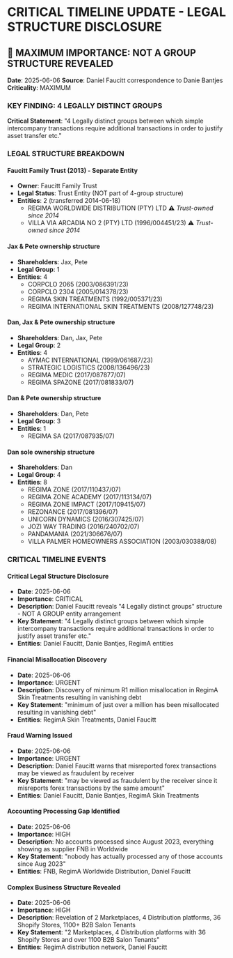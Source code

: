 # CRITICAL TIMELINE UPDATE - LEGAL STRUCTURE DISCLOSURE

## 🚨 MAXIMUM IMPORTANCE: NOT A GROUP STRUCTURE REVEALED

**Date**: 2025-06-06
**Source**: Daniel Faucitt correspondence to Danie Bantjes
**Criticality**: MAXIMUM

### KEY FINDING: 4 LEGALLY DISTINCT GROUPS

**Critical Statement**: "4 Legally distinct groups between which simple intercompany transactions require additional transactions in order to justify asset transfer etc."

### LEGAL STRUCTURE BREAKDOWN

#### Faucitt Family Trust (2013) - Separate Entity
- **Owner**: Faucitt Family Trust
- **Legal Status**: Trust Entity (NOT part of 4-group structure)
- **Entities**: 2 (transferred 2014-06-18)
  - REGIMA WORLDWIDE DISTRIBUTION (PTY) LTD ⚠️ *Trust-owned since 2014*
  - VILLA VIA ARCADIA NO 2 (PTY) LTD (1996/004451/23) ⚠️ *Trust-owned since 2014*

#### Jax & Pete ownership structure
- **Shareholders**: Jax, Pete
- **Legal Group**: 1
- **Entities**: 4
  - CORPCLO 2065 (2003/086391/23)
  - CORPCLO 2304 (2005/014378/23)
  - REGIMA SKIN TREATMENTS (1992/005371/23)
  - REGIMA INTERNATIONAL SKIN TREATMENTS (2008/127748/23)

#### Dan, Jax & Pete ownership structure
- **Shareholders**: Dan, Jax, Pete
- **Legal Group**: 2
- **Entities**: 4
  - AYMAC INTERNATIONAL (1999/061687/23)
  - STRATEGIC LOGISTICS (2008/136496/23)
  - REGIMA MEDIC (2017/087877/07)
  - REGIMA SPAZONE (2017/081833/07)

#### Dan & Pete ownership structure
- **Shareholders**: Dan, Pete
- **Legal Group**: 3
- **Entities**: 1
  - REGIMA SA (2017/087935/07)

#### Dan sole ownership structure
- **Shareholders**: Dan
- **Legal Group**: 4
- **Entities**: 8
  - REGIMA ZONE (2017/110437/07)
  - REGIMA ZONE ACADEMY (2017/113134/07)
  - REGIMA ZONE IMPACT (2017/109415/07)
  - REZONANCE (2017/081396/07)
  - UNICORN DYNAMICS (2016/307425/07)
  - JOZI WAY TRADING (2016/240702/07)
  - PANDAMANIA (2021/306676/07)
  - VILLA PALMER HOMEOWNERS ASSOCIATION (2003/030388/08)

### CRITICAL TIMELINE EVENTS

#### Critical Legal Structure Disclosure
- **Date**: 2025-06-06
- **Importance**: CRITICAL
- **Description**: Daniel Faucitt reveals "4 Legally distinct groups" structure - NOT A GROUP entity arrangement
- **Key Statement**: "4 Legally distinct groups between which simple intercompany transactions require additional transactions in order to justify asset transfer etc."
- **Entities**: Daniel Faucitt, Danie Bantjes, RegimA entities

#### Financial Misallocation Discovery
- **Date**: 2025-06-06
- **Importance**: URGENT
- **Description**: Discovery of minimum R1 million misallocation in RegimA Skin Treatments resulting in vanishing debt
- **Key Statement**: "minimum of just over a million has been misallocated resulting in vanishing debt"
- **Entities**: RegimA Skin Treatments, Daniel Faucitt

#### Fraud Warning Issued
- **Date**: 2025-06-06
- **Importance**: URGENT
- **Description**: Daniel Faucitt warns that misreported forex transactions may be viewed as fraudulent by receiver
- **Key Statement**: "may be viewed as fraudulent by the receiver since it misreports forex transactions by the same amount"
- **Entities**: Daniel Faucitt, Danie Bantjes, RegimA Skin Treatments

#### Accounting Processing Gap Identified
- **Date**: 2025-06-06
- **Importance**: HIGH
- **Description**: No accounts processed since August 2023, everything showing as supplier FNB in Worldwide
- **Key Statement**: "nobody has actually processed any of those accounts since Aug 2023"
- **Entities**: FNB, RegimA Worldwide Distribution, Daniel Faucitt

#### Complex Business Structure Revealed
- **Date**: 2025-06-06
- **Importance**: HIGH
- **Description**: Revelation of 2 Marketplaces, 4 Distribution platforms, 36 Shopify Stores, 1100+ B2B Salon Tenants
- **Key Statement**: "2 Marketplaces, 4 Distribution platforms with 36 Shopify Stores and over 1100 B2B Salon Tenants"
- **Entities**: RegimA distribution network, Daniel Faucitt

